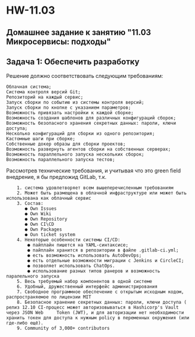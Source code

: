 # HW-11.03

## Домашнее задание к занятию "11.03 Микросервисы: подходы"

## Задача 1: Обеспечить разработку

Решение должно соответствовать следующим требованиям:

    Облачная система;
    Система контроля версий Git;
    Репозиторий на каждый сервис;
    Запуск сборки по событию из системы контроля версий;
    Запуск сборки по кнопке с указанием параметров;
    Возможность привязать настройки к каждой сборке;
    Возможность создания шаблонов для различных конфигураций сборок;
    Возможность безопасного хранения секретных данных: пароли, ключи доступа;
    Несколько конфигураций для сборки из одного репозитория;
    Кастомные шаги при сборке;
    Собственные докер образы для сборки проектов;
    Возможность развернуть агентов сборки на собственных серверах;
    Возможность параллельного запуска нескольких сборок;
    Возможность параллельного запуска тестов;

Рассмотрев технические требования, и учитывая что это green field внедрение, я бы предложид GitLab, т.к.

        1. система удовлетворяет всем вышеперечисленным требованиям
        2. Может быть размещена в облачной инфраструктуре или может быть использована как облачный сервис 
        3. Состав:
           ● Own Issues
           ● Own Wiki
           ● Own Repository
           ● Own CI\CD
           ● Own Packages
           ● Oun ticket system
        4. Некоторые особенности системы CI/CD:
            ● пайплайн пишется на YAML-синтаксисе;
            ● пайплайн хранится в репозитории в файле .gitlab-ci.yml;
            ● есть возможность использовать AutoDevOps;
            ● есть отдельные возможности миграции с Jenkins и CircleCI;
            ● позволяет использовать ChatOps.
            ● использование разных типов ранеров и возможность паралельного запуска
        5. Весь требуемый набор компонентов в одной системе
        6. Удобный, дружественный интерфейс администрирования
        7. Свободное программное обеспечение с открытым исходным кодом, распространяемое по лицензии MIT 
        8. Безопасное хранение секретных данных: пароли, ключи доступа ( релиз 12.10 CI-процесс может авторизовываться в Hashicorp's Vault через JSON Web     Token (JWT), и для авторизации нет необходимости хранить токен для доступа к нужным policy в переменных окружения (или где-либо ещё).
        9. Сommunity of 3,000+ contributors
    
    
 
